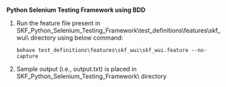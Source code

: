 **Python Selenium Testing Framework using BDD**

1. Run the feature file present in SKF_Python_Selenium_Testing_Framework\test_definitions\features\skf_wui\ directory 
using below command:
    
    `behave test_definitions\features\skf_wui\skf_wui.feature --no-capture`
    
2. Sample output (i.e., output.txt) is placed in SKF_Python_Selenium_Testing_Framework\ directory